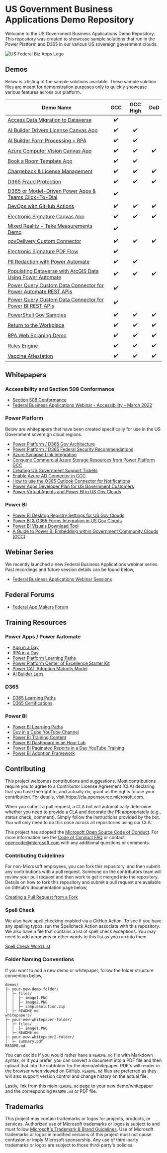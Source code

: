 # US Government Business Applications Demo Repository

Welcome to the US Government Business Applications Demo Repository.  This repository was created to showcase sample solutions that run in the Power Platform and D365 in our various US sovereign government clouds. 

![US Federal Biz Apps Logo](https://repository-images.githubusercontent.com/377017613/deaf534a-73aa-4b26-a3e5-a384b8bf158a)

## Demos

Below is a listing of the sample solutions available.  These sample solution files are meant for demonstration purposes only to quickly showcase various features across our platform.  

| Demo Name | GCC | GCC High | DoD |
| --------- | :---: | :----: | :---: |
| [Access Data Migration to Dataverse](demos/access-migration/README.md) | :heavy_check_mark: | | |
| [AI Builder Drivers License Canvas App](demos/ai-builder-drivers-license/README.md) | :heavy_check_mark: | :heavy_check_mark: | |
| [AI Builder Form Processing + RPA](demos/ai-builder-form-processing-rpa/README.md) | :heavy_check_mark: | :heavy_check_mark: | |
| [Azure Computer Vision Canvas App](demos/azure-computer-vision/README.md) | :heavy_check_mark: | :heavy_check_mark: | :heavy_check_mark: |
| [Book a Room Template App](demos/Book-Room/README.MD) | :heavy_check_mark: | :heavy_check_mark: |  |
| [Chargeback & License Management](demos/chargeback/README.md) | :heavy_check_mark: | :heavy_check_mark: | :heavy_check_mark: |
| [D365 Fraud Protection](demos/d365-fraud-protection/d365-fraud-protection.pdf) | :heavy_check_mark: | :heavy_check_mark: | :heavy_check_mark: |
| [D365 or Model-Driven Power Apps & Teams Click-To-Dial](demos/d365-click-to-dial-teams/README.md) | :heavy_check_mark: | | |
| [DevOps with GitHub Actions](demos/devops/README.md)| :heavy_check_mark: | :heavy_check_mark: | :heavy_check_mark: |
| [Electronic Signature Canvas App](demos/electronic-signatures/README.md) | :heavy_check_mark: | :heavy_check_mark: | :heavy_check_mark: |
| [Mixed Reality - Take Measurements Demo](demos/power-apps-mixed-reality-demo/README.md) | :heavy_check_mark: |  |  |
| [govDelivery Custom Connector](demos/govDelivery/README.md) | :heavy_check_mark: | :heavy_check_mark: | :heavy_check_mark: |
| [Electronic Signature PDF Flow](demos/pdf-electronic-signatures/README.md) | :heavy_check_mark: |  |  |
| [PII Redaction with Power Automate](demos/pii-redaction/README.md) | :heavy_check_mark: | :heavy_check_mark: |  |
| [Populating Dataverse with ArcGIS Data Using Power Automate](demos/power-automate-arcgis-http/README.md) | :heavy_check_mark: | :heavy_check_mark: | :heavy_check_mark: |
| [Power Query Custom Data Connector for Power Automate REST APIs](demos/powerquery-connector-power-automate-rest-api-gcc/README.md) | :heavy_check_mark: | | |
| [Power Query Custom Data Connector for Power BI REST APIs](demos/powerquery-connector-pbi-rest-api-gcc/README.md) | :heavy_check_mark: | | |
| [PowerShell Gov Samples](demos/powershell-gov-samples/README.md) | :heavy_check_mark: | :heavy_check_mark: | :heavy_check_mark: |
| [Return to the Workplace](demos/return-to-work/README.md) | :heavy_check_mark: | :heavy_check_mark: | :heavy_check_mark: |
| [RPA Web Scraping Demo](demos/rpa-amazon-scraper/README.md) | :heavy_check_mark: | :heavy_check_mark: | :heavy_check_mark: |
| [Rules Engine](demos/rules-engine/README.MD) | :heavy_check_mark: | :heavy_check_mark: | :heavy_check_mark: |
| [Vaccine Attestation](https://github.com/microsoft/mwx-teams-vaccine-attestation) | :heavy_check_mark: | :heavy_check_mark: | :heavy_check_mark: |

## Whitepapers

### Accessibility and Section 508 Conformance

* [Section 508 Conformance](whitepapers/accessibility/README.md)
* [Federal Business Applications Webinar - Accessibility - March 2022](https://www.youtube.com/watch?v=ZlbyuP12zr4)

### Power Platform

Below are whitepapers that have been created specifically for use in the US Government sovereign cloud regions.

* [Power Platform / D365 Gov Architecture](whitepapers/power-plat-d365-architecture/README.md)
* [Power Platform / D365 Federal Security Recommendations](whitepapers/federal-security/README.md)
* [Azure Synapse Link Integration](whitepapers/power-platform-azure-synapse/README.md)
* [Consume Commercial Azure Storage Resources from Power Platform GCC](https://github.com/microsoft/Federal-Business-Applications/wiki/PowerApps-Connecting-from-GCC-to-any-Endpoint-including-Commercial-Azure)
* [Creating US Government Support Tickets](whitepapers/power-platform-support/README.md)
* [Enable Azure AD Connector in GCC](whitepapers/azure-ad-gcc/README.md)
* [How to use the O365 Outlook Connector for Notifications](whitepapers/o365-outlook-connector/How%20to%20use%20the%20O365%20Outlook%20Connector%20for%20Notifications.pdf)
* [Power Apps Developer Plan for US Government Customers](whitepapers/power-apps-dev-plan/README.md)
* [Power Virtual Agents and Power BI in US Gov Clouds](whitepapers/pva-powerbi-gov/Power_BI_PVA_Gov_Clouds.pdf)

### Power BI

* [Power BI Desktop Registry Settings for US Gov Clouds](whitepapers/power-bi-registry-settings/README.md)
* [Power BI & O365 Forms Integration in US Gov Clouds](whitepapers/power-bi-o365-forms/README.md)
* [Power BI Visuals Download Tool](whitepapers/power-bi-visuals-download/README.md)
* [A Guide to Power BI Embedding within Government Community Clouds (GCC)](whitepapers/power-bi-embedding-gcc/README.md)

## Webinar Series

We recently launched a new Federal Business Applications webinar series.  Past recordings and future session details can be found below,

* [Federal Business Applications Webinar Sessions](whitepapers/webinar-series/README.md)

## Federal Forums

* [Federal App Makers Forum](https://powerusers.microsoft.com/t5/GCC-GCCH-DoD-Federal-App-Makers/Welcome-you-to-the-GCC-GCCH-DoD-Federal-App-Makers-FAM-community/m-p/1729627#M1)

## Training Resources

### Power Apps / Power Automate

* [App in a Day](https://aka.ms/aiad)
* [RPA in a Day](https://aka.ms/rpainaday)
* [Power Platform Learning Paths](https://docs.microsoft.com/en-us/learn/powerplatform/)
* [Power Platform Center of Excellence Starter Kit](https://docs.microsoft.com/en-us/power-platform/guidance/coe/starter-kit)
* [Power CAT Adoption Maturity Model](https://powerapps.microsoft.com/en-us/blog/power-cat-adoption-maturity-model-repeatable-patterns-for-successful-power-platform-adoption/)
* [AI Builder Labs](https://docs.microsoft.com/en-us/ai-builder/learn-ai-builder)

### D365

* [D365 Learning Paths](https://docs.microsoft.com/en-us/learn/dynamics365/)
* [D365 Certifications](https://docs.microsoft.com/en-us/learn/certifications/browse/?technology=Microsoft%20Dynamics%20365&products=dynamics-365)

### Power BI

* [Power BI Learning Paths](https://docs.microsoft.com/en-us/power-bi/guided-learning/)
* [Guy in a Cube YouTube Channel](https://www.youtube.com/channel/UCFp1vaKzpfvoGai0vE5VJ0w)
* [Power BI Training Content](https://aka.ms/PBITraining)
* [Power BI Dashboard in an Hour Lab](https://aka.ms/pbi-diah)
* [Power BI Paginated Reports in a Day YouTube Training](https://www.youtube.com/playlist?list=PL1N57mwBHtN1icIhpjQOaRL8r9G-wytpT)
* [Power BI Adoption Framework](https://www.youtube.com/playlist?list=PL1N57mwBHtN0UZbEgLHtA1yxqPlae3B90)

## Contributing

This project welcomes contributions and suggestions.  Most contributions require you to agree to a
Contributor License Agreement (CLA) declaring that you have the right to, and actually do, grant us
the rights to use your contribution. For details, visit https://cla.opensource.microsoft.com.

When you submit a pull request, a CLA bot will automatically determine whether you need to provide
a CLA and decorate the PR appropriately (e.g., status check, comment). Simply follow the instructions
provided by the bot. You will only need to do this once across all repositories using our CLA.

This project has adopted the [Microsoft Open Source Code of Conduct](https://opensource.microsoft.com/codeofconduct/).
For more information see the [Code of Conduct FAQ](https://opensource.microsoft.com/codeofconduct/faq/) or
contact [opencode@microsoft.com](mailto:opencode@microsoft.com) with any additional questions or comments.

### Contributing Guidelines

For non-Microsoft employees, you can fork this repository, and then submit any contributions with a pull request.  Someone on the contributors team will review your pull request and then work to get it merged into the repository.  Details on how to fork this repository and submit a pull request are available on GitHub's documentation page below,

[Creating a Pull Request from a Fork](https://docs.github.com/en/github/collaborating-with-pull-requests/proposing-changes-to-your-work-with-pull-requests/creating-a-pull-request-from-a-fork)

### Spell Check
We also have spell checking enabled via a GitHub Action.  To see if you have any spelling typos, run the Spellcheck Action associate with this repository.  We also have a file that contains a list of spell check exceptions.  You may need to add acronyms or other words to this list as you run into them.

[Spell Check Word List](./config/wordlist.txt)

### Folder Naming Conventions
If you want to add a new demo or whitepaper, follow the folder structure convention below,

```
demos/
├─ your-new-demo-folder/
│  ├─ files/
│  │  ├─ image1.PNG
│  │  ├─ image2.PNG
│  │  ├─ sampleSolution.zip
│  ├─ README.md
whitepapers/
├─ your-new-whitepaper-folder/
│  ├─ files/
│  │  ├─ image1.PNG
│  ├─ README.md
├─ your-new-whitepaper2-folder/
│  ├─ summary.pdf
README.md
```

You can decide if you would rather have a ```README.md``` file with Markdown syntax, or if you prefer, you can convert a document into a PDF file and then upload that into the subfolder for the demo/whitepaper.  PDF's will render in the browser when viewed on GitHub. ```README.md``` files are preferred as they will also support version control and change history on the actual file.

Lastly, link from this main ```README.md``` page to your new demo/whitepaper and the corresponding ```README.md``` or PDF file.

## Trademarks

This project may contain trademarks or logos for projects, products, or services. Authorized use of Microsoft 
trademarks or logos is subject to and must follow 
[Microsoft's Trademark & Brand Guidelines](https://www.microsoft.com/en-us/legal/intellectualproperty/trademarks/usage/general).
Use of Microsoft trademarks or logos in modified versions of this project must not cause confusion or imply Microsoft sponsorship.
Any use of third-party trademarks or logos are subject to those third-party's policies.
